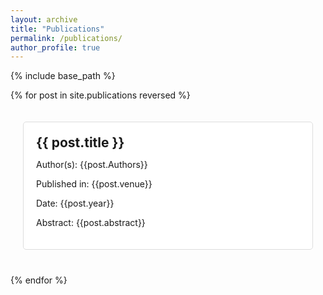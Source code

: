 ```yaml
---
layout: archive
title: "Publications"
permalink: /publications/
author_profile: true
---
```


<style>
            .container {
                        max-width: 800px;
                        margin: 0 auto;
                        padding: 20px;
            }
            .publication {
                background-color: #fff;
                border: 1px solid #ddd;
                padding: 20px;
                margin-bottom: 20px;
                border-radius: 5px;
            }
            
            .publication h2 {
                margin: 0;
                cursor: pointer; /* Make the title a pointer to indicate it's clickable */
                color: ; /* Change the color to indicate it's a link */
            }
            .publication p {
            }
</style>

{% include base_path %}

{% for post in site.publications reversed %}
  <div class="container">
        <div class="publication">
            <h2>{{ post.title }}</h2>
            <p>Author(s): {{post.Authors}}</p>
            <p>Published in: {{post.venue}}</p>
            <p>Date: {{post.year}}</p>
            <div class="abstract" id="abstract1">
                <p>Abstract: {{post.abstract}} </p>
            </div>
        </div>
  </div>
{% endfor %}
